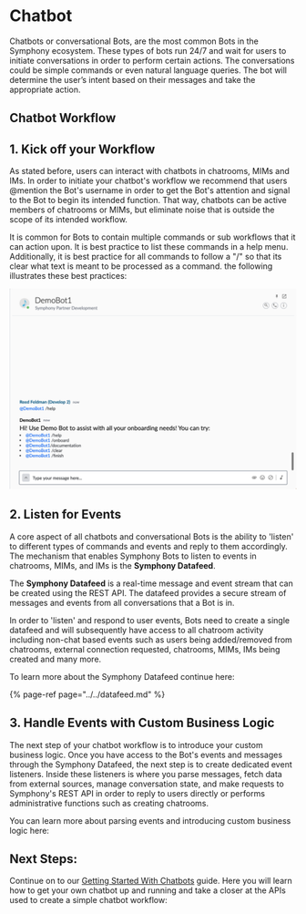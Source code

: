 # Chatbot

Chatbots or conversational Bots, are the most common Bots in the Symphony ecosystem. These types of bots run 24/7 and wait for users to initiate conversations in order to perform certain actions. The conversations could be simple commands or even natural language queries. The bot will determine the user’s intent based on their messages and take the appropriate action.

## Chatbot Workflow

## 1.  Kick off your Workflow

As stated before, users can interact with chatbots in chatrooms, MIMs and IMs. In order to initiate your chatbot's workflow we recommend that users @mention the Bot's username in order to get the Bot's attention and signal to the Bot to begin its intended function. That way, chatbots can be active members of chatrooms or MIMs, but eliminate noise that is outside the scope of its intended workflow.

It is common for Bots to contain multiple commands or sub workflows that it can action upon. It is best practice to list these commands in a help menu. Additionally, it is best practice for all commands to follow a "/" so that its clear what text is meant to be processed as a command. the following illustrates these best practices:

![](../../../.gitbook/assets/screen-shot-2020-07-09-at-2.31.12-pm.png)

## 2.  Listen for Events

A core aspect of all chatbots and conversational Bots is the ability to 'listen' to different types of commands and events and reply to them accordingly. The mechanism that enables Symphony Bots to listen to events in chatrooms, MIMs, and IMs is the **Symphony Datafeed**.

The **Symphony Datafeed** is a real-time message and event stream that can be created using the REST API. The datafeed provides a secure stream of messages and events from all conversations that a Bot is in.

In order to 'listen' and respond to user events, Bots need to create a single datafeed and will subsequently have access to all chatroom activity including non-chat based events such as users being added/removed from chatrooms, external connection requested, chatrooms, MIMs, IMs being created and many more.

To learn more about the Symphony Datafeed continue here:

{% page-ref page="../../datafeed.md" %}

## 3.  Handle Events with Custom Business Logic

The next step of your chatbot workflow is to introduce your custom business logic. Once you have access to the Bot's events and messages through the Symphony Datafeed, the next step is to create dedicated event listeners. Inside these listeners is where you parse messages, fetch data from external sources, manage conversation state, and make requests to Symphony's REST API in order to reply to users directly or performs administrative functions such as creating chatrooms.

You can learn more about parsing events and introducing custom business logic here:

## Next Steps:

Continue on to our [Getting Started With Chatbots](https://github.com/SymphonyPlatformSolutions/symphony-developers-documentation/tree/d667d3b0e9641b76d700a5152c2b0c7e3d8b4b40/building-bots-on-symphony/planning-your-bot/chatbot/getting-started-with-chatbots/README.md) guide. Here you will learn how to get your own chatbot up and running and take a closer at the APIs used to create a simple chatbot workflow:

